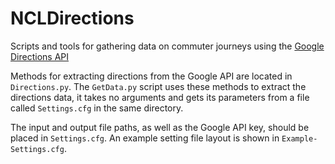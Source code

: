 # NCLDirections

Scripts and tools for gathering data on commuter journeys using the [Google Directions API](https://developers.google.com/maps/documentation/directions/)

Methods for extracting directions from the Google API are located in `Directions.py`. The `GetData.py` script uses these methods to extract the directions data, it takes no arguments and gets its parameters from a file called `Settings.cfg` in the same directory.

The input and output file paths, as well as the Google API key, should be placed in `Settings.cfg`. An example setting file layout is shown in `Example-Settings.cfg`.
